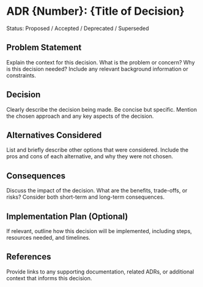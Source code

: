 # ADR {Number}: {Title of Decision}

Status: Proposed / Accepted / Deprecated / Superseded

## Problem Statement

Explain the context for this decision. What is the problem or concern? Why is this decision needed? Include any relevant background information or constraints.

## Decision

Clearly describe the decision being made. Be concise but specific. Mention the chosen approach and any key aspects of the decision.

## Alternatives Considered

List and briefly describe other options that were considered. Include the pros and cons of each alternative, and why they were not chosen.

## Consequences

Discuss the impact of the decision. What are the benefits, trade-offs, or risks? Consider both short-term and long-term consequences.

## Implementation Plan (Optional)

If relevant, outline how this decision will be implemented, including steps, resources needed, and timelines.

## References

Provide links to any supporting documentation, related ADRs, or additional context that informs this decision.

